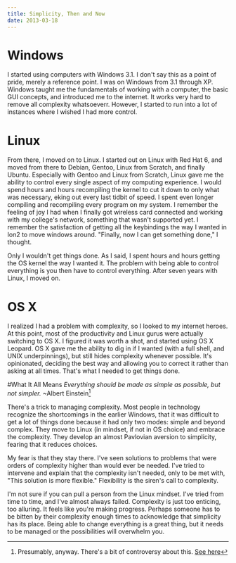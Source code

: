 ```yaml
---
title: Simplicity, Then and Now
date: 2013-03-18
---
```


# Windows
I started using computers with Windows 3.1. I don't say this as a point of pride, merely a reference point. I was on Windows from 3.1 through XP. Windows taught me the fundamentals of working with a computer, the basic GUI concepts, and introduced me to the internet. It works very hard to remove all complexity whatsoeverr. However, I started to run into a lot of instances where I wished I had more control.

# Linux
From there, I moved on to Linux. I started out on Linux with Red Hat 6, and moved from there to Debian, Gentoo, Linux from Scratch, and finally Ubuntu. Especially with Gentoo and Linux from Scratch, Linux gave me the ability to control every single aspect of my computing experience. I would spend hours and hours recompiling the kernel to cut it down to only what was necessary, eking out every last tidbit of speed. I spent even longer compiling and recompiling every program on my system. I remember the feeling of joy I had when I finally got wireless card connected and working with my college's network, something that wasn't supported yet. I remember the satisfaction of getting all the keybindings the way I wanted in Ion2 to move windows around. "Finally, now I can get something done," I thought.

Only I wouldn't get things done. As I said, I spent hours and hours getting the OS kernel the way I wanted it. The problem with being able to control everything is you then have to control everything. After seven years with Linux, I moved on.

# OS X
I realized I had a problem with complexity, so I looked to my internet heroes. At this point, most of the productivity and Linux gurus were actually switching to OS X. I figured it was worth a shot, and started using OS X Leopard. OS X gave me the ability to dig in if I wanted (with a full shell, and UNIX underpinnings), but still hides complexity whenever possible. It's opinionated, deciding the best way and allowing you to correct it rather than asking at all times. That's what I needed to get things done.

#What It All Means
*Everything should be made as simple as possible, but not simpler.*
~Albert Einstein[^einstein]

There's a trick to managing complexity. Most people in technology recognize the shortcomings in the earlier Windows, that it was difficult to get a lot of things done because it had only two modes: simple and beyond complex. They move to Linux (in mindset, if not in OS choice) and embrace the complexity. They develop an almost Pavlovian aversion to simplicity, fearing that it reduces choices.

My fear is that they stay there. I've seen solutions to problems that were orders of complexity higher than would ever be needed. I've tried to intervene and explain that the complexity isn't needed, only to be met with, "This solution is more flexible." Flexibility is the siren's call to complexity.

I'm not sure if you can pull a person from the Linux mindset. I've tried from time to time, and I've almost always failed. Complexity is just too enticing, too alluring. It feels like you're making progress. Perhaps someone has to be bitten by their complexity enough times to acknowledge that simplicity has its place. Being able to change everything is a great thing, but it needs to be managed or the possibilities will overwhelm you. 

[^einstein]: Presumably, anyway. There's a bit of controversy about this. [See here](http://quoteinvestigator.com/2011/05/13/einstein-simple/)
